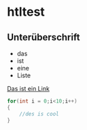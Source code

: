 # htltest

## Unterüberschrift

- das
- ist
- eine
- Liste

[Das ist ein Link](https://www.forexfactory.com/calendar.php)

```csharp
for(int i = 0;i<10;i++)
{
    //des is cool
}
```